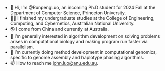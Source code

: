 - 👋 Hi, I’m @RunpengLuo, an incoming Ph.D student for 2024 Fall at the Department of Computer Science, Princeton University.
- 👨‍🎓 I finished my undergraduate studies at the College of Engineering, Computing, and Cybernetics, Australian National University.
- 🌎 I come from China and currently at Australia.
- 👀 I’m generally interested in algorithm development on solving problems arises in computational biology and making program run faster via parallelism.
- 🌱 I’m currently doing method development in computational genomics, specific to genome assembly and haplotype phasing algorithms.
- 📫 How to reach me john.luo@anu.edu.au.

<!---
RunpengLuo/RunpengLuo is a ✨ special ✨ repository because its `README.md` (this file) appears on your GitHub profile.
You can click the Preview link to take a look at your changes.
--->
